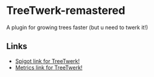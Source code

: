 # TreeTwerk-remastered
A plugin for growing trees faster (but u need to twerk it!)


## Links
- [Spigot link for TreeTwerk!](https://www.spigotmc.org/resources/treetwerk.80213/)
- [Metrics link for TreeTwerk!](https://bstats.org/plugin/bukkit/TreeTwerk/7882/)
